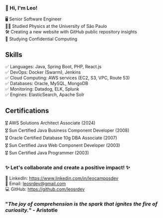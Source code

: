 ### 👋 Hi, I'm Leo!
🖥️ Senior Software Engineer  
👨‍🎓 Studied Physics at the University of São Paulo  
🛠️ Creating a new website with GitHub public repository insights  
🚀 Studying Confidential Computing


## Skills
✅ Languages: Java, Spring Boot, PHP, React.js  
✅ DevOps: Docker (Swarm), Jenkins  
✅ Cloud Computing: AWS services (EC2, S3, VPC, Route 53)  
✅ Databases: Oracle, MySQL, MongoDB  
✅ Monitoring: Datadog, ELK, Splunk  
✅ Engines: ElasticSearch, Apache Solr  

## Certifications
🎖️ AWS Solutions Architect Associate (2024)  
🎖️ Sun Certified Java Business Component Developer (2008)  
🎖️ Oracle Certified Database 10g DBA Associate (2007)  
🎖️ Sun Certified Java Web Component Developer (2003)  
🎖️ Sun Certified Java Programmer (2003)  


### ✨ Let's collaborate and create a positive impact! ✨
🔗 LinkedIn: https://www.linkedin.com/in/leocamposdev  
📧 Email: leosrdev@gmail.com  
💻 GitHub: https://github.com/leosrdev


### "_The joy of comprehension is the spark that ignites the fire of curiosity._" - Aristotle
